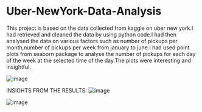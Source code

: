 # Uber-NewYork-Data-Analysis

This project is based on the data collected from kaggle on uber new york.I had retrieved and cleaned the data by using python code.I had then analysed the data on various factors such as number of pickups per month,number of pickups per week from january to june.I had used point plots from seaborn package to analyse the number of pickups for each day of the week at the selected time of the day.The plots were interesting and insightful.

![image](https://github.com/Srivatsan8055/Uber-NewYork-Data-Analysis/assets/114812178/3c31bb19-2481-4a9e-9f15-f24b3e4b7675)

INSIGHTS FROM THE RESULTS:
![image](https://github.com/Srivatsan8055/Uber-NewYork-Data-Analysis/assets/114812178/55e1819a-607d-4449-ab13-742bc0d9f088)

![image](https://github.com/Srivatsan8055/Uber-NewYork-Data-Analysis/assets/114812178/82c1ea92-f2e5-4a71-8e92-118380b15d5d)


